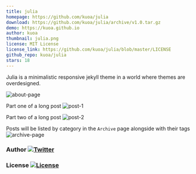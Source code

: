 ```yaml
---
title: julia
homepage: https://github.com/kuoa/julia
download: https://github.com/kuoa/julia/archive/v1.0.tar.gz
demo: https://kuoa.github.io
author: kuoa
thumbnail: julia.png
license: MIT License
license_link: https://github.com/kuoa/julia/blob/master/LICENSE
github_repo: kuoa/julia
stars: 18
---
```


Julia is a minimalistic responsive jekyll theme in a world where themes are overdesigned.


![about-page](https://raw.githubusercontent.com/kuoa/julia/master/assets/home.png)

Part one of a long post
![post-1](https://raw.githubusercontent.com/kuoa/julia/master/assets/post_1.png)

Part two of a long post
![post-2](https://raw.githubusercontent.com/kuoa/julia/master/assets/post_2.png)

Posts will be listed by category in the `Archive` page alongside with their tags
![archive-page](https://raw.githubusercontent.com/kuoa/julia/master/assets/archive.png)

### Author  [![Twitter](https://img.shields.io/badge/kuoa-<3-66BAB7.svg)](https://github.com/kuoa)

### License  [![License](https://img.shields.io/npm/l/express.svg)](https://github.com/kuoa/julia/blob/master/LICENSE)